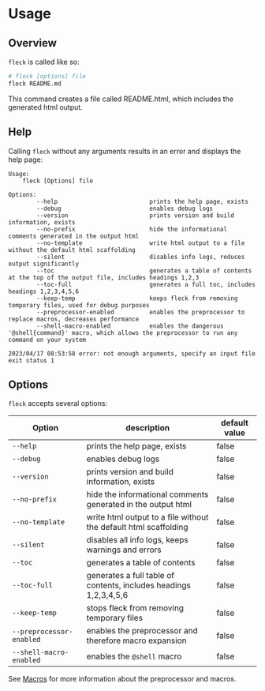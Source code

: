 # Usage

## Overview

`fleck` is called like so:

```bash
# fleck [options] file
fleck README.md
```

This command creates a file called README.html, which includes the generated html output.

## Help

Calling `fleck` without any arguments results in an error and displays the help page:

```text
Usage:
    fleck [Options] file

Options:
        --help                          prints the help page, exists
        --debug                         enables debug logs
        --version                       prints version and build information, exists
        --no-prefix                     hide the informational comments generated in the output html
        --no-template                   write html output to a file without the default html scaffolding
        --silent                        disables info logs, reduces output significantly
        --toc                           generates a table of contents at the top of the output file, includes headings 1,2,3
        --toc-full                      generates a full toc, includes headings 1,2,3,4,5,6
        --keep-temp                     keeps fleck from removing temporary files, used for debug purposes
        --preprocessor-enabled          enables the preprocessor to replace macros, decreases performance
        --shell-macro-enabled           enables the dangerous '@shell{command}' macro, which allows the preprocessor to run any command on your system

2023/04/17 08:53:58 error: not enough arguments, specify an input file
exit status 1
```

## Options

`fleck` accepts several options:

| Option                   | description                                                       | default value |
| ------------------------ | ----------------------------------------------------------------- | ------------- |
| `--help`                 | prints the help page, exists                                      | false         |
| `--debug`                | enables debug logs                                                | false         |
| `--version`              | prints version and build information, exists                      | false         |
| `--no-prefix`            | hide the informational comments generated in the output html      | false         |
| `--no-template`          | write html output to a file without the default html scaffolding  | false         |
| `--silent`               | disables all info logs, keeps warnings and errors                 | false         |
| `--toc`                  | generates a table of contents                                     | false         |
| `--toc-full`             | generates a full table of contents, includes headings 1,2,3,4,5,6 | false         |
| `--keep-temp`            | stops fleck from removing temporary files                         | false         |
| `--preprocessor-enabled` | enables the preprocessor and therefore macro expansion            | false         |
| `--shell-macro-enabled`  | enables the `@shell` macro                                        | false         |

See [Macros](./Macros.md) for more information about the preprocessor and macros.
